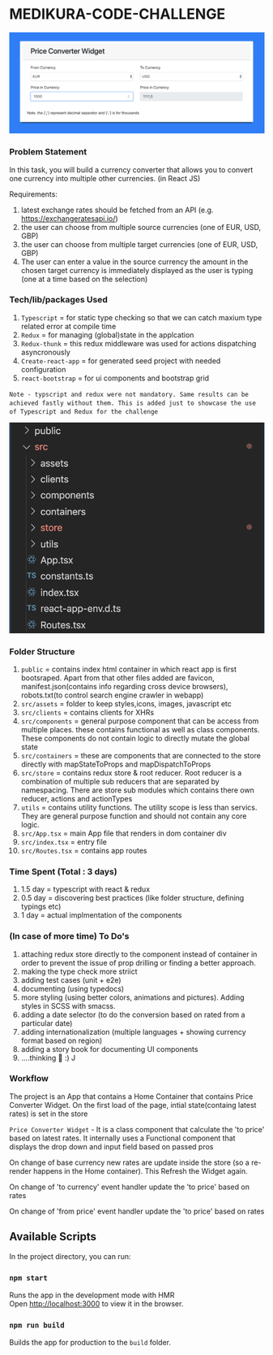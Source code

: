# MEDIKURA-CODE-CHALLENGE
![App Screenshot](./app.png)

### Problem Statement
In this task, you will build a currency converter that allows you to convert one currency into multiple other currencies. (in React JS)

Requirements:

1. latest exchange rates should be fetched from an API (e.g. https://exchangeratesapi.io/)
2. the user can choose from multiple source currencies (one of EUR, USD, GBP)
3. the user can choose from multiple target currencies (one of EUR, USD, GBP)
4. The user can enter a value in the source currency
the amount in the chosen target currency is immediately displayed as the user is typing (one at a time based on the selection)


### Tech/lib/packages Used

1. `Typescript` = for static  type checking so that we can catch maxium type related error at compile time
2. `Redux` = for managing (global)state  in the applcation
3. `Redux-thunk` = this redux middleware was used for actions dispatching asyncronously
4. `Create-react-app` = for generated seed project with needed configuration
5. `react-bootstrap` = for ui components and bootstrap grid
   
`Note - typscript and redux were not mandatory. Same results can be achieved fastly without them. This is added just to showcase the use of Typescript and Redux for the challenge`

![Folder Structure Screenshot](./folder_structure.png)
###  Folder Structure

1. `public` = contains index html container in which react app is first bootsraped. Apart from that other files added are favicon, manifest.json(contains info regarding cross device browsers), robots.txt(to control search engine crawler in webapp)
2. `src/assets` = folder to keep styles,icons, images, javascript etc
3. `src/clients` = contains clients for XHRs
4. `src/components` = general  purpose component that can be access from multiple places. these contains functional as well as class components. These components do not contain logic to directly mutate the global state
5. `src/containers`  = these  are components that are connected to the store directly with mapStateToProps and mapDispatchToProps
6. `src/store` = contains redux store & root reducer. Root reducer is a combination of multiple sub reducers that are separated by namespacing. There are store sub modules which contains there own reducer, actions and actionTypes
7. `utils` = contains utility functions. The utility scope is less than servics. They are general purpose function and should not contain any core logic.
8. `src/App.tsx` = main App file that renders in dom container div
9. `src/index.tsx` = entry file
10. `src/Routes.tsx` = contains app routes
  
### Time Spent (Total : 3 days)

1. 1.5 day = typescript with react & redux
2. 0.5 day = discovering best practices (like folder structure, defining typings etc)
3. 1 day = actual implmentation of the components


### (In case of more time) To Do's

1.  attaching redux store directly to the component instead of container in order to prevent the issue of prop drilling or finding a better approach.
2. making the type check more striict
3. adding test cases (unit + e2e)
4. documenting (using typedocs)
5. more styling (using better colors, animations and pictures). Adding styles in SCSS with smacss.
6. adding a date selector (to do the conversion based on rated from a particular date)
7. adding internationalization (multiple languages + showing currency format based on region)
8. adding a story book for documenting UI components
9. ....thinking 🤔 :) J
   
### Workflow

The project is an App that contains a Home Container that contains Price Converter Widget.
On the first load of the page, intial state(containg latest rates) is set in the store

`Price Converter Widget` - It is a class component that calculate the 'to price' based on latest rates. It internally uses a Functional component that displays the drop down and input field based on passed pros

On change of base currency new rates are update inside the store (so a re-render happens in the Home container). This Refresh the  Widget again.

On change of 'to currency' event handler update the 'to price' based on rates

On change of 'from price' event handler update the 'to price' based on rates





## Available Scripts

In the project directory, you can run:

### `npm start`

Runs the app in the development mode with HMR<br />
Open [http://localhost:3000](http://localhost:3000) to view it in the browser.

### `npm run build`

Builds the app for production to the `build` folder.<br />
